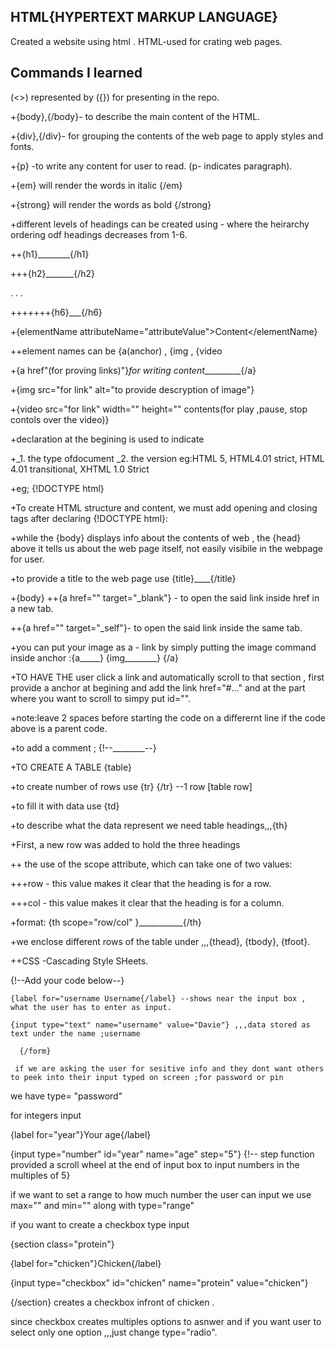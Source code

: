 **HTML{HYPERTEXT MARKUP LANGUAGE}**
--- 

Created a website using html . HTML-used for crating web pages.

**Commands I learned**
---

(<>) represented by ({}) for presenting in the repo.

+{body},{/body}- to describe the main content of the HTML.
 
+{div},{/div}- for grouping the contents of the web page to apply styles and fonts.

+{p} -to write any content for user to read. (p- indicates paragraph).

+{em} will render the words in italic {/em}

+{strong} will render the words as bold {/strong}

+different levels of headings can be created using - where the heirarchy ordering odf headings decreases from 1-6.

  ++{h1}________{/h1}
  
  +++{h2}_______{/h2}
  
  .
  .
  .
  
  +++++++{h6}___{/h6}

+{elementName attributeName="attributeValue">Content</elementName}

 ++element names can be {a(anchor) , {img , {video
 
+{a href"(for proving links)"}_for writing content__________{/a}

+{img src="for link" alt="to provide descryption of image"}

+{video src="for link" width="" height="" contents(for play ,pause, stop contols over the video)}

+declaration at the begining is used to indicate 

+_1. the type ofdocument _2. the version  eg:HTML 5, HTML4.01 strict, HTML 4.01 transitional, XHTML 1.0 Strict

+eg; {!DOCTYPE html}

+To create HTML structure and content, we must add opening and closing <html> tags after declaring {!DOCTYPE html}:

+while the {body} displays info about the contents of web , the {head} above it tells us about the web page itself, not easily visibile in the webpage for user.

+to provide a title to the web page use {title}____{/title}

+{body}
++{a href="" target="_blank"} - to open the said link inside href in a new tab.

++{a href="" target="_self"}- to open the said link inside the same tab.

+you can put your image as a - link by simply putting the image command inside anchor :{a_____} {img________} {/a}

+TO HAVE THE user click a link and automatically scroll to that section , first provide a anchor at begining and add the link href="#..." and at the part where you want to scroll to simpy put id="".

+note:leave 2 spaces before starting the code on a differernt line if the code above is a parent code.

+to add a comment ; {!--________--}

+TO CREATE A TABLE {table}

+to create number of rows use {tr} {/tr} --1 row [table row]

+to fill it with data use {td}

+to describe what the data represent we need table headings,,,{th}

+First, a new row was added to hold the three headings

++ the use of the scope attribute, which can take one of two values:

+++row - this value makes it clear that the heading is for a row.

+++col - this value makes it clear that the heading is for a column.

+format: {th scope="row/col" }___________{/th}

+we enclose different rows of the table under ,,,{thead}, {tbody}, {tfoot}.

++CSS -Cascading Style SHeets.

{!--Add your code below--}
        
	{label for="username Username{/label} --shows near the input box , what the user has to enter as input.
        
	{input type="text" name="username" value="Davie"} ,,,data stored as text under the name ;username
     
      {/form}
      
     if we are asking the user for sesitive info and they dont want others to peek into their input typed on screen ;for password or pin 

we have type= "password"

for integers input 

{label for="year"}Your age{/label}

{input type="number" id="year" name="age" step="5"}  {!-- step function provided a scroll wheel at the end of input box to input numbers in the multiples of 5}

if we want to set a range to how much number the user can input we use max="" and min="" along with type="range"

if you want to create a checkbox type input

{section class="protein"}
 
 {label for="chicken"}Chicken{/label}
 
 {input type="checkbox" id="chicken" name="protein" value="chicken"}
 
{/section} creates a checkbox infront of chicken .

since checkbox creates multiples options to asnwer and if you want user to select only one option ,,,just change type="radio".

